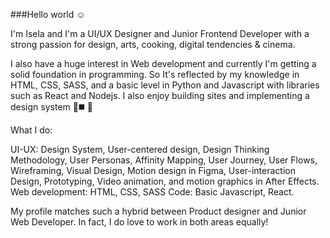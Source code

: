 ###Hello world ☺️

I'm Isela and I'm a UI/UX Designer and Junior Frontend Developer with a strong passion for design, arts, cooking, digital tendencies & cinema.

I also have a huge interest in Web development and currently I'm getting a solid foundation in programming.
So It's reflected by my knowledge in HTML, CSS, SASS, and a basic level in Python and Javascript with libraries such as React and Nodejs.
I also enjoy building sites and implementing a design system 🔺◼️ 🔷

What I do:

UI-UX: Design System, User-centered design, Design Thinking Methodology,
User Personas, Affinity Mapping, User Journey, User Flows, Wireframing, Visual Design,
Motion design in Figma, User-interaction Design, Prototyping, Video animation, and motion graphics in After Effects.
Web development: HTML, CSS, SASS
Code: Basic Javascript, React.

My profile matches such a hybrid between Product designer and Junior Web Developer.
In fact, I do love to work in both areas equally!
